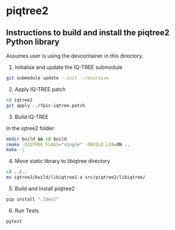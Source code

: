 # piqtree2

## Instructions to build and install the piqtree2 Python library

Assumes user is using the devcontainer in this directory.

1. Initialise and update the IQ-TREE submodule

```bash
git submodule update --init --recursive
```

2. Apply IQ-TREE patch

```bash
cd iqtree2
git apply ../fpic-iqtree.patch
```

3. Build IQ-TREE

In the iqtree2 folder:

```bash
mkdir build && cd build
cmake -DIQTREE_FLAGS="single" -DBUILD_LIB=ON ..
make -j
```

4. Move static library to libiqtree directory

```bash
cd ../..
mv iqtree2/build/libiqtree2.a src/piqtree2/libiqtree/
```

5. Build and Install piqtree2

```bash
pip install ".[dev]"
```

6. Run Tests

```bash
pytest
```